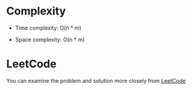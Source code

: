 # Complexity
- Time complexity: O(n * m)

- Space complexity: O(n * m)


# LeetCode
You can examine the problem and solution more closely from [LeetCode](https://leetcode.com/problems/count-sub-islands/solutions/5702418/cpp-solution-beats-88-8)